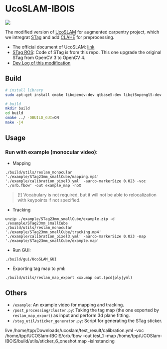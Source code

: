 # UcoSLAM-IBOIS
![](./example/tracking_demo.gif)

The modified version of [UcoSLAM](http://www.uco.es/investiga/grupos/ava/node/62) for augmented carpentry project, which we intregrat [STag](https://github.com/bbenligiray/stag) and add [CLAHE](https://en.wikipedia.org/wiki/Adaptive_histogram_equalization) for preprocessing.
- The official document of UcoSLAM:  [link](https://docs.google.com/document/d/12EGJ3cI-m8XMXgI5bYW1dLi5lBO-vxxr6Cf769wQzJc)
- [STag ROS](https://github.com/usrl-uofsc/stag_ros): Code of STag is from this repo. This one upgrade the original STag from OpenCV 3 to OpenCV 4.
- [Dev Log of this modification](./dev_log)

## Build
```bash
# install library
sudo apt-get install cmake libopencv-dev qtbase5-dev libqt5opengl5-dev libopenni2-dev

# build
mkdir build
cd build
cmake ../ -DBUILD_GUI=ON
make -j4
```

## Usage
### Run with example (monocular video):
- Mapping
```-
./build/utils/reslam_monocular './example/STag23mm_smallCube/mapping.mp4' './example/calibration_pixel3.yml' -aurco-markerSize 0.023 -voc './orb.fbow' -out example_map -noX
```
> [!] Vocabulary is not required, but it will not be able to relocalization with keypoints if not specified.

- Tracking
```
unzip ./example/STag23mm_smallCube/example.zip -d ./example/STag23mm_smallCube
./build/utils/reslam_monocular './example/STag23mm_smallCube/tracking.mp4' './example/calibration_pixel3.yml' -aurco-markerSize 0.023 -map './example/STag23mm_smallCube/example.map'
```

- Run GUI:
```
./build/gui/UcoSLAM_GUI
```

- Exporting tag map to yml:
```
./build/utils/reslam_map_export xxx.map out.(pcd|ply|yml)
```

## Others
- `/example`: An example video for mapping and tracking.
- `/post_processing/cluster.py`: Taking the tag map (the one exported by `reslam_map_export`) as input and perform 3d plane fitting.
- `/stag_util/sticker_generator.py`: Script for generating the STag sticker.

live /home/tpp/Downloads/ucoslam/test_result/calibration.yml -voc /home/tpp/UCOSlam-IBOIS/orb.fbow -out test_1 -map /home/tpp/UCOSlam-IBOIS/build/utils/sticker_6_oneshot.map -isInstancing